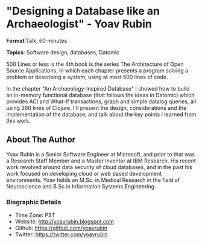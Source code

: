 # "Designing a Database like an Archaeologist" - Yoav Rubin


**Format**:Talk, 60 minutes

**Topics**: Software design, databases, Datomic

500 Lines or less is the 4th book is the series The Architecture of Open Source Applications, in which each chapter presents a program solving a problem or describing a system, using at most 500 lines of code.

In the chapter "An Archaeology-Inspired Database"  I showed how to build an in-memory functional database (that follows the ideas in Datomic) which provides ACI and What-If transactions, graph and simple datalog queries, all using 360 lines of Clojure. I'll present the design, considerations and the implementation of the database, and talk about the key points I learned from this work.

## About The Author

Yoav Rubin is a Senior Software Engineer at Microsoft, and prior to that was a Research Staff Member and a Master Inventor at IBM Research. His recent work revolved around data security of cloud databases, and in the past his work focused on developing cloud or web based development environments. Yoav holds an M.Sc. in Medical Research in the field of Neuroscience and B.Sc in Information Systems Engineering. 

### Biographic Details

 - Time Zone: PST
 - Website: http://yoavrubin.blogspot.com
 - Github: https://github.com/yoavrubin
 - Twitter: https://twitter.com/yoavrubin
